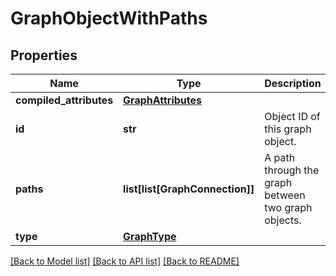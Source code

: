# GraphObjectWithPaths

## Properties
Name | Type | Description | Notes
------------ | ------------- | ------------- | -------------
**compiled_attributes** | [**GraphAttributes**](GraphAttributes.md) |  | [optional] 
**id** | **str** | Object ID of this graph object. | 
**paths** | **list[list[GraphConnection]]** | A path through the graph between two graph objects. | 
**type** | [**GraphType**](GraphType.md) |  | 

[[Back to Model list]](../README.md#documentation-for-models) [[Back to API list]](../README.md#documentation-for-api-endpoints) [[Back to README]](../README.md)

